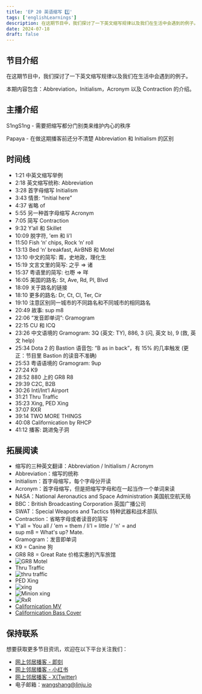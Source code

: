 ```yaml
---
title: 'EP 20 英语缩写 1️⃣'
tags: ['englishLearnings']
description: 在这期节目中，我们探讨了一下英文缩写规律以及我们在生活中会遇到的例子。本期内容包含：Abbreviation，Initialism，Acronym 以及 Contraction 的介绍。
date: 2024-07-18
draft: false
---
```


## 节目介绍

在这期节目中，我们探讨了一下英文缩写规律以及我们在生活中会遇到的例子。

本期内容包含：Abbreviation，Initialism，Acronym 以及 Contraction 的介绍。

## 主播介绍

S1ngS1ng - 需要把缩写都分门别类来维护内心的秩序

Papaya - 在做这期播客前还分不清楚 Abbreviation 和 Initialism 的区别

## 时间线

- 1:21 中英文缩写举例
- 2:18 英文缩写统称: Abbreviation
- 3:28 首字母缩写 Initialism
- 3:43 情景: “Initial here”
- 4:37 省略 of
- 5:55 另一种首字母缩写 Acronym
- 7:05 简写 Contraction
- 9:32 Y’all 和 Skillet
- 10:09 脱字符, ’em 和 li’l
- 11:50 Fish ‘n’ chips, Rock ‘n’ roll
- 13:13 Bed ‘n’ breakfast, AirBNB 和 Motel
- 13:10 中文的简写: 甭，史地政，理化生
- 15:19 文言文里的简写: 之乎 ⇒ 诸
- 15:37 粤语里的简写: 乜嘢 ⇒ 咩
- 16:05 美国的路名: St, Ave, Rd, Pl, Blvd
- 18:09 关于路名的链接
- 18:10 更多的路名: Dr, Ct, Cl, Ter, Cir
- 19:10 注意区别同一城市的不同路名和不同城市的相同路名
- 20:49 故事: sup m8
- 22:06 “发音即单词”: Gramogram
- 22:15 CU 和 ICQ
- 23:26 中文语境的 Gramogram: 3Q (英文: TY), 886, 3 (闪, 英文 b), 9 (救, 英文 help)
- 25:34 Dota 2 的 Bastion 语音包: “B as in back”，有 15% 的几率触发 (更正：节目里 Bastion 的读音不准确)
- 25:53 粤语语境的 Gramogram: 9up
- 27:24 K9
- 28:52 880 上的 GR8 R8
- 29:39 C2C, B2B
- 30:26 Intl/Int’l Airport
- 31:21 Thru Traffic
- 35:23 Xing, PED Xing
- 37:07 RXR
- 39:14 TWO MORE THINGS
- 40:08 Californication by RHCP
- 41:12 播客: 跳进兔子洞

## 拓展阅读

- 缩写的三种英文翻译：Abbreviation / Initialism / Acronym
- Abbreviation：缩写的统称
- Initialism：首字母缩写，每个字母分开读
- Acronym：首字母缩写，但是把缩写字母和在一起当作一个单词来读
- NASA：National Aeronautics and Space Administration 美国航空航天局
- BBC：British Broadcasting Corporation 英国广播公司
- SWAT：Special Weapons and Tactics 特种武器和战术部队
- Contraction：省略字母或者读音的简写
- Y'all = You all / 'em = them / li'l = little / 'n' = and
- sup m8 = What's up? Mate.
- Gramogram：发音即单词
- K9 = Canine 狗
- GR8 R8 = Great Rate 价格实惠的汽车旅馆
- ![GR8 Motel](https://image.xyzcdn.net/FvF0xQLbmfs_cEMQuJrkHi0QVtsW.png)
- Thru Traffic
- ![thru traffic](https://image.xyzcdn.net/FmbG1hqFLff9jEnZTDKEPVsCJxV0.png)
- PED Xing
- ![xing](https://image.xyzcdn.net/lhNdEo08BxySww4rIDW4KILzgb2c.jpeg)
- ![Minion xing](https://image.xyzcdn.net/Fqb6pJgMdseWhEfqI86yWxtTqKav.png)
- ![RxR](https://image.xyzcdn.net/FshbY0Ho0UXVtsb1H8jksnrcQG12.png)
- [Californication MV](https://youtu.be/YlUKcNNmywk)
- [Californication Bass Cover](https://youtu.be/vVSn1xindPM)

## 保持联系

想要获取更多节目资讯，欢迎在以下平台关注我们：

- [网上邻居播客 - 即刻](https://m.okjike.com/users/c751f4fb-d31d-44cf-aef9-f6b55dec4cd5?source=user_card&s=eyJ1IjoiNjUyMzg3NmQwZWQ3ZTc2NjQ5ODMwNWE4IiwiZCI6MX0%3D)
- [网上邻居播客 - 小红书](https://www.xiaohongshu.com/user/profile/64c2024f00000000140396e6?xhsshare=WeixinSession&appuid=64c2024f00000000140396e6&apptime=1697005943)
- [网上邻居播客 - X(Twitter)](https://twitter.com/wslj_podcast)
- 电子邮箱：wangshang@linju.io
